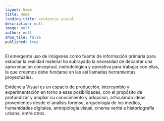 ```yaml
---
layout: home
title: Home
landing-title: evidencia visual
description: null
image: null
author: null
show_tile: false
published: true
---
```


El emergente uso de imágenes como fuente de información primaria para estudiar la realidad material ha subrayado la necesidad de decantar una aproximación conceptual, metodológica y operativa para trabajar con ellas, la que creemos debe fundarse en las así llamadas herramientas proyectuales. 

Evidencia Visual es un espacio de producción, intercambio y experimentación en torno a esas posibilidades, con el propósito de profundizar y ampliar su conocimiento y adopción, articulando ideas provenientes desde el análisis forense, arqueología de los medios, humanidades digitales, antropología visual, cinema verité e historiografía urbana, entre otros.